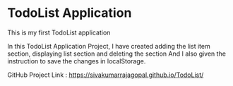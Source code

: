 # TodoList Application
This is my first TodoList application 

In this TodoList Application Project, I have created adding the list item section, displaying list section and deleting the section And I also given the instruction to save the changes in localStorage.

GitHub Project Link : https://sivakumarrajagopal.github.io/TodoList/

